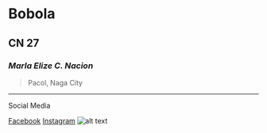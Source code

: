 # Bobola
## CN 27
### *Marla Elize C. Nacion*
> Pacol, Naga City
---
Social Media

[Facebook](https://www.facebook.com)
[Instagram](https://www.instagram.com)
![alt text](https://i0.wp.com/zeenmag.com/wp-content/uploads/2024/06/Taylor-Swift-Reaches-Billionaire-Status-Drops-New-1989-Version-2-scaled.jpg)
